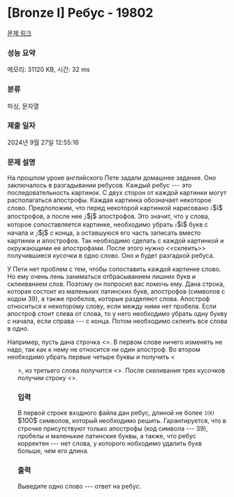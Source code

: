 # [Bronze I] Ребус - 19802 

[문제 링크](https://www.acmicpc.net/problem/19802) 

### 성능 요약

메모리: 31120 KB, 시간: 32 ms

### 분류

파싱, 문자열

### 제출 일자

2024년 9월 27일 12:55:16

### 문제 설명

<p>На прошлом уроке английского Пете задали домашнее задание. Оно заключалось в разгадывании ребусов. Каждый ребус --- это последовательность картинок. С двух сторон от каждой картинки могут располагаться апострофы. Каждая картинка обозначает некоторое слово. Предположим, что перед некоторой картинкой нарисовано <mjx-container class="MathJax" jax="CHTML" style="font-size: 109%; position: relative;"><mjx-math class="MJX-TEX" aria-hidden="true"><mjx-mi class="mjx-i"><mjx-c class="mjx-c1D456 TEX-I"></mjx-c></mjx-mi></mjx-math><mjx-assistive-mml unselectable="on" display="inline"><math xmlns="http://www.w3.org/1998/Math/MathML"><mi>i</mi></math></mjx-assistive-mml><span aria-hidden="true" class="no-mathjax mjx-copytext">$i$</span></mjx-container> апострофов, а после нее <mjx-container class="MathJax" jax="CHTML" style="font-size: 109%; position: relative;"><mjx-math class="MJX-TEX" aria-hidden="true"><mjx-mi class="mjx-i"><mjx-c class="mjx-c1D457 TEX-I"></mjx-c></mjx-mi></mjx-math><mjx-assistive-mml unselectable="on" display="inline"><math xmlns="http://www.w3.org/1998/Math/MathML"><mi>j</mi></math></mjx-assistive-mml><span aria-hidden="true" class="no-mathjax mjx-copytext">$j$</span></mjx-container> апострофов. Это значит, что у слова, которое сопоставляется картинке, необходимо убрать <mjx-container class="MathJax" jax="CHTML" style="font-size: 109%; position: relative;"><mjx-math class="MJX-TEX" aria-hidden="true"><mjx-mi class="mjx-i"><mjx-c class="mjx-c1D456 TEX-I"></mjx-c></mjx-mi></mjx-math><mjx-assistive-mml unselectable="on" display="inline"><math xmlns="http://www.w3.org/1998/Math/MathML"><mi>i</mi></math></mjx-assistive-mml><span aria-hidden="true" class="no-mathjax mjx-copytext">$i$</span></mjx-container> букв с начала и <mjx-container class="MathJax" jax="CHTML" style="font-size: 109%; position: relative;"><mjx-math class="MJX-TEX" aria-hidden="true"><mjx-mi class="mjx-i"><mjx-c class="mjx-c1D457 TEX-I"></mjx-c></mjx-mi></mjx-math><mjx-assistive-mml unselectable="on" display="inline"><math xmlns="http://www.w3.org/1998/Math/MathML"><mi>j</mi></math></mjx-assistive-mml><span aria-hidden="true" class="no-mathjax mjx-copytext">$j$</span></mjx-container> с конца, а оставшуюся его часть записать вместо картинки и апострофов. Так необходимо сделать с каждой картинкой и окружающими ее апострофами. После этого нужно <<склеить>> получившиеся кусочки в одно слово. Оно и будет разгадкой ребуса.</p>

<p>У Пети нет проблем с тем, чтобы сопоставить каждой картинке слово. Но ему очень лень заниматься отбрасыванием лишних букв и склеиванием слов. Поэтому он попросил вас помочь ему. Дана строка, которая состоит из маленьких латинских букв, апострофов (символов с кодом 39), а также пробелов, которые разделяют слова. Апостроф относиться к некоторому слову, если между ними нет пробела. Если апостроф стоит слева от слова, то у него необходимо убрать одну букву с начала, если справа --- с конца. Потом необходимо склеить все слова в одно.</p>

<p>Например, пусть дана строчка <<team ''''school ''olympiad'''>>. В первом слове ничего изменять не надо, так как к нему не относится ни один апостроф. Во втором необходимо убрать первые четыре буквы и получить <<ol>>, из третьего слова получится <<ymp>>. После скеливания трех кусочков получим строку <<teamolymp>>.</p>

### 입력 

 <p>В первой строке входного файла дан ребус, длиной не более <mjx-container class="MathJax" jax="CHTML" style="font-size: 109%; position: relative;"><mjx-math class="MJX-TEX" aria-hidden="true"><mjx-mn class="mjx-n"><mjx-c class="mjx-c31"></mjx-c><mjx-c class="mjx-c30"></mjx-c><mjx-c class="mjx-c30"></mjx-c></mjx-mn></mjx-math><mjx-assistive-mml unselectable="on" display="inline"><math xmlns="http://www.w3.org/1998/Math/MathML"><mn>100</mn></math></mjx-assistive-mml><span aria-hidden="true" class="no-mathjax mjx-copytext">$100$</span></mjx-container> символов, который необходимо решить. Гарантируется, что в строчке присутствуют только апострофы (код символа --- 39), пробелы и маленькие латинские буквы, а также, что ребус корректен --- нет слова, у которого нобходимо удалить букв больше, чем его длина.</p>

### 출력 

 <p>Выведите одно слово --- ответ на ребус.</p>

